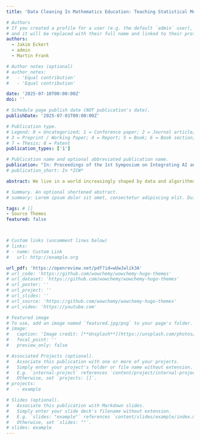 ```yaml
---
title: 'Data Cleaning In Mathematics Education: Teaching Statistical Methods Of Outlier Detection'

# Authors
# If you created a profile for a user (e.g. the default `admin` user), write the username (folder name) here
# and it will be replaced with their full name and linked to their profile.
authors:
  - Jakim Eckert
  - admin
  - Martin Frank

# Author notes (optional)
# author_notes:
#   - 'Equal contribution'
#   - 'Equal contribution'

date: '2025-07-10T00:00:00Z'
doi: ''

# Schedule page publish date (NOT publication's date).
publishDate: '2025-07-01T00:00:00Z'

# Publication type.
# Legend: 0 = Uncategorized; 1 = Conference paper; 2 = Journal article;
# 3 = Preprint / Working Paper; 4 = Report; 5 = Book; 6 = Book section;
# 7 = Thesis; 8 = Patent
publication_types: ['1']

# Publication name and optional abbreviated publication name.
publication: "In: Proceedings of the 1st Symposium on Integrating AI and Data Science into School Education Across Disciplines"
# publication_short: In *ICW*

abstract: We live in a world increasingly shaped by data and algorithms. Everyday decisions are influenced by data science processes without one noticing it directly (Grzymek & Puntschuh, 2019). Consequently, it is essential to educate future generations in data science and to promote data literacy. Students should be taught to engage with data and data-driven algorithms in a reflective and informed manner from an early age (Schüller et al., 2021). This provides the motivation to develop teaching and learning material as part of a design research project with focusing on mathematical aspects of data processing. One of the first steps in data processes is data cleaning and data preprocessing. Data cleaning plays an important role in data science procedures and can have direct impacts on insights, predictions and decisions based on data science procedures.

# Summary. An optional shortened abstract.
# summary: Lorem ipsum dolor sit amet, consectetur adipiscing elit. Duis posuere tellus ac convallis placerat. Proin tincidunt magna sed ex sollicitudin condimentum.

tags: # []
- Source Themes
featured: false



# Custom links (uncomment lines below)
# links:
# - name: Custom Link
#   url: http://example.org

url_pdf: 'https://openreview.net/pdf?id=wUwJwlik3A'
# url_code: 'https://github.com/wowchemy/wowchemy-hugo-themes'
# url_dataset: 'https://github.com/wowchemy/wowchemy-hugo-themes'
# url_poster: ''
# url_project: ''
# url_slides: ''
# url_source: 'https://github.com/wowchemy/wowchemy-hugo-themes'
# url_video: 'https://youtube.com'

# Featured image
# To use, add an image named `featured.jpg/png` to your page's folder.
# image:
#   caption: 'Image credit: [**Unsplash**](https://unsplash.com/photos/pLCdAaMFLTE)'
#   focal_point: ''
#   preview_only: false

# Associated Projects (optional).
#   Associate this publication with one or more of your projects.
#   Simply enter your project's folder or file name without extension.
#   E.g. `internal-project` references `content/project/internal-project/index.md`.
#   Otherwise, set `projects: []`.
# projects:
#   - example

# Slides (optional).
#   Associate this publication with Markdown slides.
#   Simply enter your slide deck's filename without extension.
#   E.g. `slides: "example"` references `content/slides/example/index.md`.
#   Otherwise, set `slides: ""`.
# slides: example
---
```

<!-- 
{{% callout note %}}
Click the _Cite_ button above to demo the feature to enable visitors to import publication metadata into their reference management software.
{{% /callout %}}

{{% callout note %}}
Create your slides in Markdown - click the _Slides_ button to check out the example.
{{% /callout %}}

Supplementary notes can be added here, including [code, math, and images](https://wowchemy.com/docs/writing-markdown-latex/). -->
